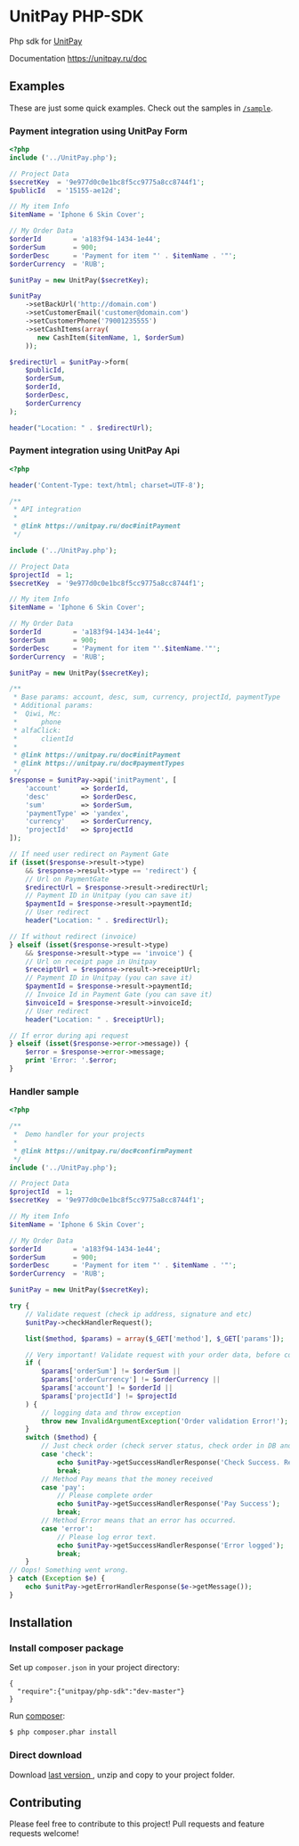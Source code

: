 # UnitPay PHP-SDK
Php sdk for [UnitPay ](https://unitpay.ru) 
 
Documentation https://unitpay.ru/doc

## Examples ##
These are just some quick examples. Check out the samples in [`/sample`](https://github.com/unitpay/php-sdk/blob/master/sample).

### Payment integration using UnitPay Form
```php
<?php
include ('../UnitPay.php');

// Project Data
$secretKey  = '9e977d0c0e1bc8f5cc9775a8cc8744f1';
$publicId   = '15155-ae12d';

// My item Info
$itemName = 'Iphone 6 Skin Cover';

// My Order Data
$orderId        = 'a183f94-1434-1e44';
$orderSum       = 900;
$orderDesc      = 'Payment for item "' . $itemName . '"';
$orderCurrency  = 'RUB';

$unitPay = new UnitPay($secretKey);

$unitPay
    ->setBackUrl('http://domain.com')
    ->setCustomerEmail('customer@domain.com')
    ->setCustomerPhone('79001235555')
    ->setCashItems(array(
       new CashItem($itemName, 1, $orderSum) 
    ));

$redirectUrl = $unitPay->form(
    $publicId,
    $orderSum,
    $orderId,
    $orderDesc,
    $orderCurrency
);

header("Location: " . $redirectUrl);
```

### Payment integration using UnitPay Api

```php
<?php

header('Content-Type: text/html; charset=UTF-8');

/**
 * API integration
 *
 * @link https://unitpay.ru/doc#initPayment
 */

include ('../UnitPay.php');

// Project Data
$projectId  = 1;
$secretKey  = '9e977d0c0e1bc8f5cc9775a8cc8744f1';

// My item Info
$itemName = 'Iphone 6 Skin Cover';

// My Order Data
$orderId        = 'a183f94-1434-1e44';
$orderSum       = 900;
$orderDesc      = 'Payment for item "'.$itemName.'"';
$orderCurrency  = 'RUB';

$unitPay = new UnitPay($secretKey);

/**
 * Base params: account, desc, sum, currency, projectId, paymentType
 * Additional params:
 *  Qiwi, Mc:
 *      phone
 * alfaClick:
 *      clientId
 *
 * @link https://unitpay.ru/doc#initPayment
 * @link https://unitpay.ru/doc#paymentTypes
 */
$response = $unitPay->api('initPayment', [
    'account'     => $orderId,
    'desc'        => $orderDesc,
    'sum'         => $orderSum,
    'paymentType' => 'yandex',
    'currency'    => $orderCurrency,
    'projectId'   => $projectId
]);

// If need user redirect on Payment Gate
if (isset($response->result->type)
    && $response->result->type == 'redirect') {
    // Url on PaymentGate
    $redirectUrl = $response->result->redirectUrl;
    // Payment ID in Unitpay (you can save it)
    $paymentId = $response->result->paymentId;
    // User redirect
    header("Location: " . $redirectUrl);

// If without redirect (invoice)
} elseif (isset($response->result->type)
    && $response->result->type == 'invoice') {
    // Url on receipt page in Unitpay
    $receiptUrl = $response->result->receiptUrl;
    // Payment ID in Unitpay (you can save it)
    $paymentId = $response->result->paymentId;
    // Invoice Id in Payment Gate (you can save it)
    $invoiceId = $response->result->invoiceId;
    // User redirect
    header("Location: " . $receiptUrl);

// If error during api request
} elseif (isset($response->error->message)) {
    $error = $response->error->message;
    print 'Error: '.$error;
}
```

### Handler sample

```php
<?php

/**
 *  Demo handler for your projects
 *
 * @link https://unitpay.ru/doc#confirmPayment
 */
include ('../UnitPay.php');

// Project Data
$projectId  = 1;
$secretKey  = '9e977d0c0e1bc8f5cc9775a8cc8744f1';

// My item Info
$itemName = 'Iphone 6 Skin Cover';

// My Order Data
$orderId        = 'a183f94-1434-1e44';
$orderSum       = 900;
$orderDesc      = 'Payment for item "' . $itemName . '"';
$orderCurrency  = 'RUB';

$unitPay = new UnitPay($secretKey);

try {
    // Validate request (check ip address, signature and etc)
    $unitPay->checkHandlerRequest();

    list($method, $params) = array($_GET['method'], $_GET['params']);

    // Very important! Validate request with your order data, before complete order
    if (
        $params['orderSum'] != $orderSum ||
        $params['orderCurrency'] != $orderCurrency ||
        $params['account'] != $orderId ||
        $params['projectId'] != $projectId
    ) {
        // logging data and throw exception
        throw new InvalidArgumentException('Order validation Error!');
    }
    switch ($method) {
        // Just check order (check server status, check order in DB and etc)
        case 'check':
            echo $unitPay->getSuccessHandlerResponse('Check Success. Ready to pay.');
            break;
        // Method Pay means that the money received
        case 'pay':
            // Please complete order
            echo $unitPay->getSuccessHandlerResponse('Pay Success');
            break;
        // Method Error means that an error has occurred.
        case 'error':
            // Please log error text.
            echo $unitPay->getSuccessHandlerResponse('Error logged');
            break;
    }
// Oops! Something went wrong.
} catch (Exception $e) {
    echo $unitPay->getErrorHandlerResponse($e->getMessage());
}
```

## Installation

### Install composer package
Set up `composer.json` in your project directory:
```
{
  "require":{"unitpay/php-sdk":"dev-master"}
}
```

Run [composer](http://getcomposer.org/doc/00-intro.md#installation):
```sh
$ php composer.phar install
```

### Direct download

Download [last version ](https://github.com/unitpay/php-sdk/archive/master.zip) , unzip and copy to your project folder.

## Contributing ##

Please feel free to contribute to this project! Pull requests and feature requests welcome!